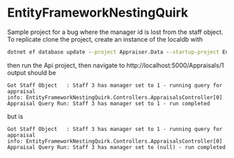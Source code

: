 # EntityFrameworkNestingQuirk

Sample project for a bug where the manager id is lost from the staff object. To replicate clone the project, create an instance of the localdb with
```cmd
dotnet ef database update --project Appraiser.Data --startup-project EntityFrameworkNestingQuirk
```
then run the Api project, then navigate to http://localhost:5000/Appraisals/1
output should be 
```
Got Staff Object   : Staff 3 has manager set to 1 - running query for appraisal
info: EntityFrameworkNestingQuirk.Controllers.AppraisalsController[0]
Appraisal Query Run: Staff 3 has manager set to 1 - run completed
```
but is
```
Got Staff Object   : Staff 3 has manager set to 1 - running query for appraisal
info: EntityFrameworkNestingQuirk.Controllers.AppraisalsController[0]
Appraisal Query Run: Staff 3 has manager set to (null) - run completed
```
